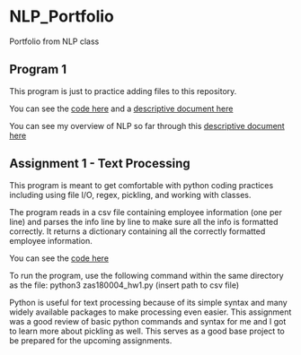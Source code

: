 # NLP_Portfolio
Portfolio from NLP class

## Program 1

This program is just to practice adding files to this repository.

You can see the [code here](program1.py) and a [descriptive document here](Sample_Document.pdf)

You can see my overview of NLP so far  through this [descriptive document here](Overview_NLP.pdf)

## Assignment 1 - Text Processing

This program is meant to get comfortable with python coding practices including using file I/O, 
regex, pickling, and working with classes.

The program reads in a csv file containing employee information (one per line) and parses the info
line by line to make sure all the info is formatted correctly. It returns a dictionary containing all the 
correctly formatted employee information.

You can see the [code here](NLP_Homework1/zas180004_hw1.py)

To run the program, use the following command within the same directory as the file:
python3 zas180004_hw1.py (insert path to csv file)

Python is useful for text processing because of its simple syntax and many widely
available packages to make processing even easier. This assignment was a good review
of basic python commands and syntax for me and I got to learn more about pickling as well.
This serves as a good base project to be prepared for the upcoming assignments.


